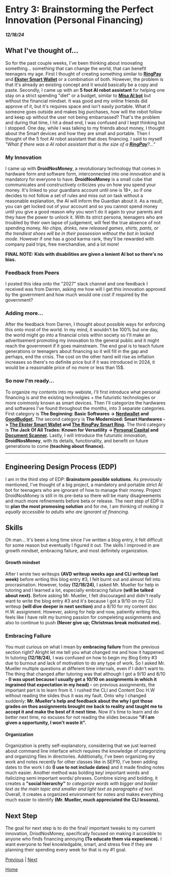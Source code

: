 # Entry 3: Brainstorming the Perfect Innovation (Personal Financing)
##### 12/18/24

## What I've thought of...

So for the past couple weeks, I've been thinking about inoovating something... something that can change the world, that can benefit teenagers my age. First I thought of creating something similar to **[RingPay](https://mclear.com/ringpay/features/)** and **[Ekster Smart Wallet](https://www.ekster.com/blogs/the-journal/what-s-a-smart-wallet)** or a combination of both. However, the problem is that it's already an existing concept and it would basically be a copy and paste. Secondly, I came up with an **5 foot AI robot assistant** for helping one stay on a strict spending "diet" or a budget, similar to **[Misa AI bot](https://www.heymisa.com/)** but without the financial mindset. It was good and my online friends did approve of it, but it's requires space and isn't easily portable. What if someone goes outside and makes big purchases, how will the robot follow and keep up without the user not being embarrassed? That's the problem and during that time, I hit a dead end, I was confused and I kept thinking but I stopped. One day, while I was talking to my friends about money, I thought about the Smart devices and how they are small and portable. Then I thought of the 5 foot AI robot assistant that does financing. I said to myself *"What if there was a AI robot assistant that is the size of a **[RingPay](https://mclear.com/ringpay/features/)**?..."* 

### My Innovation

I came up with **DroidNosMoney**, a revolutionary technology that comes in hardware form and software form, interconnected into one innovation and is mandatory for everyone to have. **DroidNosMoney** is a small cube that communicates and constructively criticizes you on how you spend your money. It's linked to your guardians account until one is 18+, so if one decides to not follow a set of rules and miss out on task without a reasonable explanation, the AI will inform the Guardian about it. As a result, you can get locked out of your account and so you cannot spend money until you give a good reason why you won't do it again to your parents and they have the power to unlock it. With its strict persona, teenagers who are troubled by their own lapse of judgement, will feel the true absence of not spending money. *No chips, drinks, new released games, shirts, pants, or the trendiest shoes will be in their possession without the bot in locked mode.* However if one has a good karma rank, they'll be rewarded with company paid trips, free merchandise, and a lot more!

**FINAL NOTE: Kids with disabilities are given a lenient AI bot so there's no bias.**  

### Feedback from Peers

I posted this idea onto the "2027" slack channel and one feedback I received was from Darren, asking me how will I get this innovation approved by the government and how much would one cost if required by the government?

### Adding more...
After the feedback from Darren, I thought about possible ways for enforcing this onto most of the world. In my mind, it wouldn't be 100% but one day, the world might go into a financial crisis within society so I'll make an advertisement promoting my innovation to the general public and it might reach the government if it goes mainstream. The end goal is to teach future generations or teenagers about financing so it will fill in the gap and perhaps, end the crisis. The cost on the other hand will rise as inflation increases so there's no definite price but if it was introduced in 2024, it would be a reasonable price of no more or less than 15$.

### So now I'm ready... 
To organize my contents into my webiste, I'll first introduce what personal financing is and the existing technolgies + the futuristic technologies or more commonly known as smart devices. Then I'll categorize the hardwares and softwares I've found throughout the months, into 3 separate categories. First category is **The Beginning: Basic Softwares -> [Nerdwallet](https://www.nerdwallet.com/) and [GoodBudget](https://goodbudget.com/).** The second category is **The Modernized: Smart Hardwares -> [The Ekster Smart Wallet](https://www.ekster.com/blogs/the-journal/what-s-a-smart-wallet) and [The RingPay Smart Ring](https://mclear.com/ringpay/features/).** The third category is **The Jack Of All Trades: Known for Versatility -> [Personal Capital](https://www.empower.com/empower-personal-wealth-transition) and [Document Scanner](https://www.scansnapit.com/uk/scansnap-software/scansnap-home).** Lastly, I will introduce the futuristic innovation, **DroidNosMoney**, with its details, functionality, and benefit on future generations to come **(teaching about finance).**

---
## Engineering Design Process (EDP)

I am in the third step of EDP: **Brainstorm possible solutions**. As previously mentioned, I've thought of a big project, a mandatory and portable strict AI bot for teenagers who are ignorant of how to manage their money. Project DroidNosMoney is still in its pre-beta so there will be many disagreements and much more refinements before beta or release. The next step of EDP is to **plan the most promosing solution** and for me, I am thinking of *making it equally accessible to adults who are ignorant of financing.*

## Skills
Oh man... It's been a long time since I've written a blog entry, it felt difficult for some reason but eventually I figured it out. The skills I improved in are growth mindset, embracing failure, and most definitely organization.

#### Growth mindset
After I wrote two writeups **(AVD writeup weeks ago and CLI writeup last week)** before writing this blog entry #3, I felt burnt out and almost fell into procrasination. However, today **(12/18/24)**, I asked Mr. Mueller for help in tutoring and I learned a lot, especially embracing failure **(will be talked about next).** Before asking Mr. Mueller, I felt discouraged and didn't really want to write the blog entry #3 and it's because I got a 9/10 on my CLI writeup **(will dive deeper in next section)** and a 8/10 for my content doc H.W. assignment. However, asking for help and now, patiently writing this, feels like I have relit my burning passion for compeleting assignments and also to continue to push **(Never give up; Christmas break motivated me).**

### Embracing Failure
You must curious on what I mean by **embracing failure** from the previous section right? Alright let me tell you what changed me and how it happened. In tutoring **(12/18/24)**, I was confused on how to begin my Blog Entry #3 due to burnout and lack of motivation to do any type of work. So I asked Mr. Mueller multiple questions at different time intervals, even if I didn't want to. The thing that changed after tutoring was that although I got a 9/10 and 8/10 **- (I was upset because I usually get a 10/10 on assignments in which it ingrained that expectation in my head) -** on previous assignments, the important part is to learn from it. I rushed the CLI and Content Doc H.W without reading the slides thus it was my fault. Onto why I changed suddenly: **Mr. Mueller's help and feedback about the why I got those grades on thos assignments brought me back to reality and taught me to accept it and make the best of it next time.** Now it's time to learn and do better next time, no excuses for not reading the slides because **"if I am given a opportunity, I won't waste it".**

#### Organization
Organization is pretty self-explanatory, considering that we just learned about command line interface which requires the knowledge of categorizing and organizing files in directories. Additionally, I've been organizing my work and notes recently for other classes like in SEP10, I've been adding dates to the work I do **(I use to not include dates)** and it made finding notes much easier. Another method was bolding key/ important words and italicizing semi important words/ phrases. Combine sizing and bolding, it creates a **"social hierarchy"** *to categorize words with bigger and bolder text as the main topic and smaller and light text as paragraphs of text.* Overall, it creates a organized environment for notes and makes everything much easier to identify **(Mr. Mueller, much appreciated the CLI lessons).**

## Next Step

The goal for next step is to do the final/ important tweaks to my current innovation, DriodNosMoney, specifically focused on making it accesible to anyone who finds financing annoying **(To educate them via experience).** I want everyone to feel knowledgable, smart, and stress free if they are planning their spending every week for that is my #1 goal.

[Previous](entry02.md) | [Next](entry04.md)

[Home](../README.md)